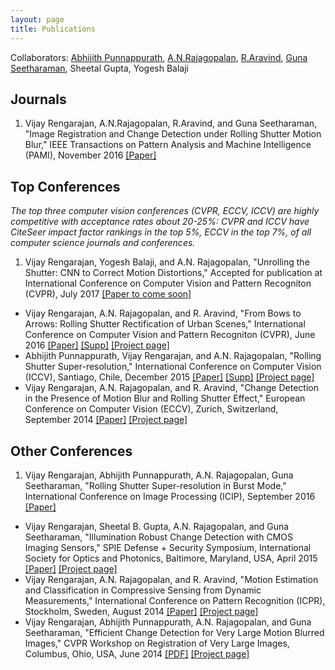 ```yaml
---
layout: page
title: Publications
---
```

Collaborators: [Abhijith Punnappurath](http://www.ee.iitm.ac.in/~ee10d038), [A.N.Rajagopalan](http://www.ee.iitm.ac.in/~raju), [R.Aravind](http://www.ee.iitm.ac.in/user/aravind/), [Guna Seetharaman](http://www.cacs.louisiana.edu/~guna/), Sheetal Gupta, Yogesh Balaji

## Journals
1. Vijay Rengarajan, A.N.Rajagopalan, R.Aravind, and Guna Seetharaman, "Image Registration and Change Detection under Rolling Shutter Motion Blur," IEEE Transactions on Pattern Analysis and Machine Intelligence (PAMI), November 2016 [\[Paper\]](../pdf/2016_tpami.pdf)

## Top Conferences
*The top three computer vision conferences (CVPR, ECCV, ICCV) are highly competitive with acceptance rates about 20-25%: CVPR and ICCV have CiteSeer impact factor rankings in the top 5%, ECCV in the top 7%, of all computer science journals and conferences.*

1. Vijay Rengarajan, Yogesh Balaji, and A.N. Rajagopalan, "Unrolling the Shutter: CNN to Correct Motion Distortions," Accepted for publication at International Conference on Computer Vision and Pattern Recogniton (CVPR), July 2017 [\[Paper to come soon\]](../pdf/2017_cvpr.pdf)
* Vijay Rengarajan, A.N. Rajagopalan, and R. Aravind, "From Bows to Arrows: Rolling Shutter Rectification of Urban Scenes," International Conference on Computer Vision and Pattern Recogniton (CVPR), June 2016 [\[Paper\]](../pdf/2016_cvpr.pdf) [\[Supp\]](../pdf/2016_cvpr_supp.pdf) [\[Project page\]](../rs_rect/)
* Abhijith Punnappurath, Vijay Rengarajan, and A.N. Rajagopalan, "Rolling Shutter Super-resolution," International Conference on Computer Vision (ICCV), Santiago, Chile, December 2015 [\[Paper\]](../pdf/2015_iccv.pdf) [\[Supp\]](../pdf/2015_iccv_supp.pdf) [\[Project page\]](http://www.ee.iitm.ac.in/~ee10d038/RSSR.html)
* Vijay Rengarajan, A.N. Rajagopalan, and R. Aravind, "Change Detection in the Presence of Motion Blur and Rolling Shutter Effect," European Conference on Computer Vision (ECCV), Zurich, Switzerland, September 2014 [\[Paper\]](../pdf/2014_eccv.pdf) [\[Project page\]](../rs_cd/)

## Other Conferences
1. Vijay Rengarajan, Abhijith Punnappurath, A.N. Rajagopalan, Guna Seetharaman, "Rolling Shutter Super-resolution in Burst Mode," International Conference on Image Processing (ICIP), September 2016 [\[Paper\]](../pdf/2016_icip.pdf)
* Vijay Rengarajan, Sheetal B. Gupta, A.N. Rajagopalan, and Guna Seetharaman, "Illumination Robust Change Detection with CMOS Imaging Sensors," SPIE Defense + Security Symposium, International Society for Optics and Photonics, Baltimore, Maryland, USA, April 2015 [\[Paper\]](../pdf/2015_spie.pdf) [\[Project page\]](../rs_cd/)
* Vijay Rengarajan, A.N. Rajagopalan, and R. Aravind, "Motion Estimation and Classification in Compressive Sensing from Dynamic Measurements," International Conference on Pattern Recognition (ICPR), Stockholm, Sweden, August 2014 [\[Paper\]](../pdf/2014_icpr.pdf) [\[Project page\]](../cs_mot/)
* Vijay Rengarajan, Abhijith Punnappurath, A.N. Rajagopalan, and Guna Seetharaman, "Efficient Change Detection for Very Large Motion Blurred Images," CVPR Workshop on Registration of Very Large Images, Columbus, Ohio, USA, June 2014 [\[PDF\]](../pdf/2014_cvprw.pdf) [\[Project page\]](../gs_mb/)

